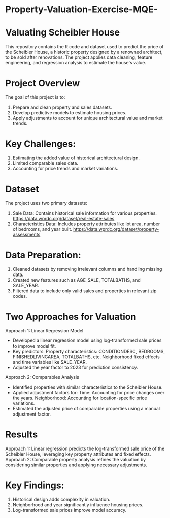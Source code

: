 # Property-Valuation-Exercise-MQE-
# Valuating Scheibler House 

This repository contains the R code and dataset used to predict the price of the Scheibler House, a historic property designed by a renowned architect, to be sold after renovations. The project applies data cleaning, feature engineering, and regression analysis to estimate the house's value.

# Project Overview
The goal of this project is to:
1. Prepare and clean property and sales datasets.
2. Develop predictive models to estimate housing prices.
3. Apply adjustments to account for unique architectural value and market trends.

# Key Challenges:
1. Estimating the added value of historical architectural design.
2. Limited comparable sales data.
3. Accounting for price trends and market variations.

# Dataset
The project uses two primary datasets:
1. Sale Data: Contains historical sale information for various properties. https://data.wprdc.org/dataset/real-estate-sales
2. Characteristics Data: Includes property attributes like lot area, number of bedrooms, and year built.
https://data.wprdc.org/dataset/property-assessments

# Data Preparation:
1. Cleaned datasets by removing irrelevant columns and handling missing data.
2. Created new features such as AGE_SALE, TOTALBATHS, and SALE_YEAR.
3. Filtered data to include only valid sales and properties in relevant zip codes.

# Two Approaches for Valuation
Approach 1: Linear Regression Model
- Developed a linear regression model using log-transformed sale prices to improve model fit.
- Key predictors:
    Property characteristics: CONDITIONDESC, BEDROOMS, FINISHEDLIVINGAREA, TOTALBATHS, etc.
    Neighborhood fixed effects and time variables like SALE_YEAR.
- Adjusted the year factor to 2023 for prediction consistency.

Approach 2: Comparables Analysis
- Identified properties with similar characteristics to the Scheibler House.
- Applied adjustment factors for:
    Time: Accounting for price changes over the years.
    Neighborhood: Accounting for location-specific price variations.
- Estimated the adjusted price of comparable properties using a manual adjustment factor.

# Results
Approach 1: Linear regression predicts the log-transformed sale price of the Scheibler House, leveraging key property attributes and fixed effects.
Approach 2: Comparable property analysis refines the valuation by considering similar properties and applying necessary adjustments.

# Key Findings:
1. Historical design adds complexity in valuation.
2. Neighborhood and year significantly influence housing prices.
3. Log-transformed sale prices improve model accuracy.
